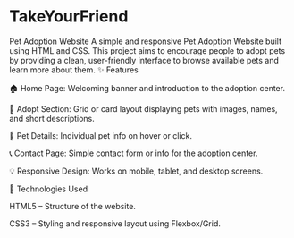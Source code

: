 # TakeYourFriend
 Pet Adoption Website  A simple and responsive Pet Adoption Website built using HTML and CSS. This project aims to encourage people to adopt pets by providing a clean, user-friendly interface to browse available pets and learn more about them. 
 ✨ Features

🏠 Home Page: Welcoming banner and introduction to the adoption center.

🐶 Adopt Section: Grid or card layout displaying pets with images, names, and short descriptions.

📄 Pet Details: Individual pet info on hover or click.

📞 Contact Page: Simple contact form or info for the adoption center.

💡 Responsive Design: Works on mobile, tablet, and desktop screens.

🧱 Technologies Used

HTML5 – Structure of the website.

CSS3 – Styling and responsive layout using Flexbox/Grid.
